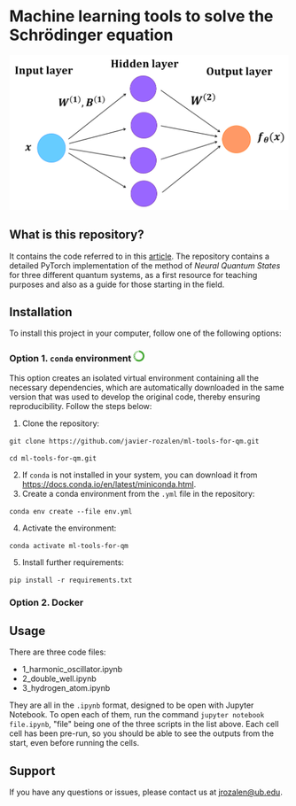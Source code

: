 # Machine learning tools to solve the Schrödinger equation
![plot](assets/simple_ann.png)

## What is this repository?
It contains the code referred to in this [article](https://arxiv.org/abs/2205.12795). The repository contains a detailed PyTorch implementation of the method of *Neural Quantum States* for three different quantum systems, as a first resource for teaching purposes and also as a guide for those starting in the field. 

## Installation
To install this project in your computer, follow one of the following options:

### Option 1. ```conda``` environment  <img src="assets/descarga.svg" alt="anaconda" width="20" height="20"/>
This option creates an isolated virtual environment containing all the necessary dependencies, which are automatically downloaded in the same version that was used to develop the original code, thereby ensuring reproducibility. Follow the steps below:

1. Clone the repository:

`git clone https://github.com/javier-rozalen/ml-tools-for-qm.git`

`cd ml-tools-for-qm.git` 

2. If ```conda``` is not installed in your system, you can download it from https://docs.conda.io/en/latest/miniconda.html. 
3. Create a conda environment from the ```.yml``` file in the repository: 

`conda env create --file env.yml`

4. Activate the environment: 

`conda activate ml-tools-for-qm`

5. Install further requirements:

`pip install -r requirements.txt`

### Option 2. Docker 


## Usage
There are three code files: 
* 1_harmonic_oscillator.ipynb
* 2_double_well.ipynb
* 3_hydrogen_atom.ipynb

They are all in the `.ipynb` format, designed to be open with Jupyter Notebook. To open each of them, run the command `jupyter notebook file.ipynb`, "file" being one of the three scripts in the list above. Each cell cell has been pre-run, so you should be able to see the outputs from the start, even before running the cells.

## Support
If you have any questions or issues, please contact us at jrozalen@ub.edu.
